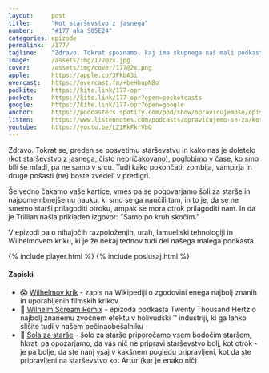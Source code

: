 ```yaml
---
layout: 	post
title:  	"Kot starševstvo z jasnega"
number: 	"#177 aka S05E24"
categories:	epizode
permalink:	/177/
tagline: 	"Zdravo. Tokrat spoznamo, kaj ima skupnega naš mali podkast s filmi kot so Reservoir Dogs, franšizo Indiana Jones, Star Wars in mnogimi drugimi. In govorimo o starševstvu."
image:		/assets/img/177@2x.jpg
cover:		/assets/img/cover/177@2x.png
apple:		https://apple.co/3FkbA3i
overcast:	https://overcast.fm/+beHhupN8o
podkite:	https://kite.link/177-opr
pocket:		https://kite.link/177-opr?open=pocketcasts
google:		https://kite.link/177-opr?open=google
anchor:		https://podcasters.spotify.com/pod/show/opravicujemose/episodes/Kot-starevstvo-z-jasnega-e2ak308
listen:		https://www.listennotes.com/podcasts/opravičujemo-se-za/kot-starševstvo-z-jasnega-JpP4tuCo9kw/embed/
youtube:	https://youtu.be/LZ1FkFkrVbQ
---
```


Zdravo. Tokrat se, preden se posvetimu starševstvu in kako nas je doletelo (kot starševstvo z jasnega, čisto nepričakovano), poglobimo v čase, ko smo bili še mladi, pa ne samo v srcu. Tudi kako pokončati, zombija, vampirja in druge pošasti (ne) boste zvedeli v predigri. 

Še vedno čakamo vaše kartice, vmes pa se pogovarjamo šoli za starše in najpomembnejšemu nauku, ki smo se ga naučili tam, in to je, da se ne smemo starši prilagoditi otroku, ampak se mora otrok prilagoditi nam. In da je Trillian našla prikladen izgovor: ”Samo po kruh skočim.” 

V epizodi pa o nihajočih razpoloženjih, urah, lamuellski tehnologiji in Wilhelmovem kriku, ki je že nekaj tednov tudi del našega malega podkasta. 

{% include player.html %}
{% include poslusaj.html %}

<!--break-->

#### Zapiski

- 😱 [Wilhelmov krik](https://en.wikipedia.org/wiki/Wilhelm_scream) - zapis na Wikipediji o zgodovini enega najbolj znanih in uporabljenih filmskih krikov 
- 📣 [Wilhelm Scream Remix](https://www.20k.org/episodes/wilhelmscreamix) - epizoda podkasta Twenty Thousand Hertz o najbolj znanemu zvočnem efektu v holivudski ™ industriji, ki ga lahko slišite tudi v našem pečinaobešalniku 
- 🏫 [Šola za starše](https://www.kclj.si/index.php?dir=/pacienti_in_obiskovalci/klinike_in_oddelki/ginekoloska_klinika/porodnisnica_ljubljana_-_ko_za_perinatologijo/sola_za_starse) - šolo za starše priporočamo vsem bodočim staršem, hkrati pa opozarjamo, da vas nič ne pripravi starševstvo bolj, kot otrok - je pa bolje, da ste nanj vsaj v kakšnem pogledu pripravljeni, kot da ste pripravljeni na starševstvo kot Artur (kar je enako nič) 